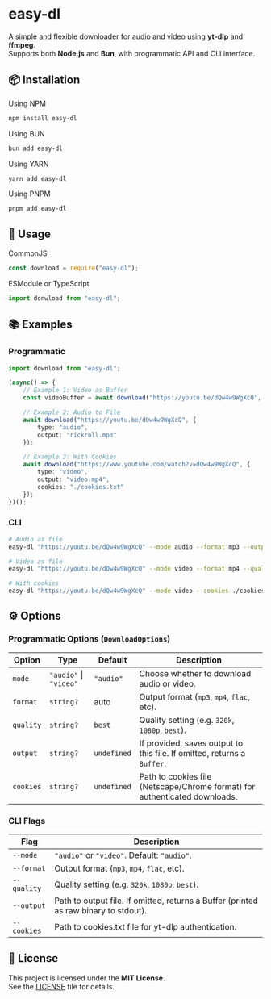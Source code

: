 # easy-dl

A simple and flexible downloader for audio and video using **yt-dlp** and **ffmpeg**.  
Supports both **Node.js** and **Bun**, with programmatic API and CLI interface.

## 📦 Installation
Using NPM
```bash
npm install easy-dl
```
Using BUN
```bash
bun add easy-dl
```
Using YARN
```bash
yarn add easy-dl
```
Using PNPM
```bash
pnpm add easy-dl
```

## 🚀 Usage
CommonJS
```js
const download = require("easy-dl");
```
ESModule or TypeScript
```ts
import donwload from "easy-dl";
```

## 📚 Examples
### Programmatic
```ts
import download from "easy-dl";

(async() => {
    // Example 1: Video as Buffer
    const videoBuffer = await download("https://youtu.be/dQw4w9WgXcQ", { type: "video" });

    // Example 2: Audio to File
    await download("https://youtu.be/dQw4w9WgXcQ", {
        type: "audio",
        output: "rickroll.mp3"
    });

    // Example 3: With Cookies
    await download("https://www.youtube.com/watch?v=dQw4w9WgXcQ", {
        type: "video",
        output: "video.mp4",
        cookies: "./cookies.txt"
    });
})();
```

### CLI
```bash
# Audio as file
easy-dl "https://youtu.be/dQw4w9WgXcQ" --mode audio --format mp3 --output song.mp3

# Video as file
easy-dl "https://youtu.be/dQw4w9WgXcQ" --mode video --format mp4 --quality best --output video.mp4

# With cookies
easy-dl "https://youtu.be/dQw4w9WgXcQ" --mode video --cookies ./cookies.txt --output private.mp4
```

## ⚙️ Options
### Programmatic Options (`DownloadOptions`)
| Option     | Type                     | Default   | Description |
|------------|--------------------------|-----------|-------------|
| `mode`     | `"audio"` \| `"video"`   | `"audio"` | Choose whether to download audio or video. |
| `format`   | `string?`                | auto      | Output format (`mp3`, `mp4`, `flac`, etc). |
| `quality`  | `string?`                | `best`    | Quality setting (e.g. `320k`, `1080p`, `best`). |
| `output`   | `string?`                | `undefined` | If provided, saves output to this file. If omitted, returns a `Buffer`. |
| `cookies`  | `string?`                | `undefined` | Path to cookies file (Netscape/Chrome format) for authenticated downloads. |

### CLI Flags
| Flag        | Description |
|-------------|-------------|
| `--mode`    | `"audio"` or `"video"`. Default: `"audio"`. |
| `--format`  | Output format (`mp3`, `mp4`, `flac`, etc). |
| `--quality` | Quality setting (e.g. `320k`, `1080p`, `best`). |
| `--output`  | Path to output file. If omitted, returns a Buffer (printed as raw binary to stdout). |
| `--cookies` | Path to cookies.txt file for yt-dlp authentication. |

## 📜 License
This project is licensed under the **MIT License**.  
See the [LICENSE](./LICENSE) file for details.